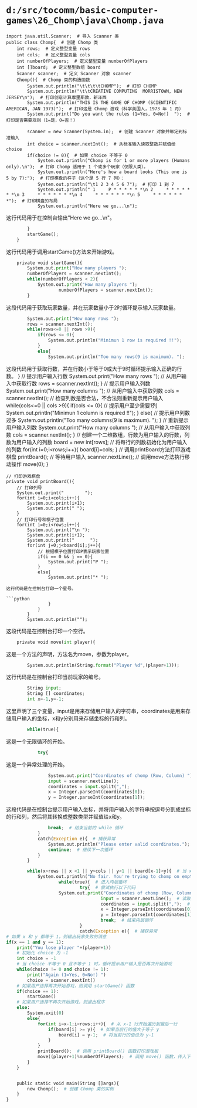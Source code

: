 # `d:/src/tocomm/basic-computer-games\26_Chomp\java\Chomp.java`

```
import java.util.Scanner;  # 导入 Scanner 类
public class Chomp{  # 创建 Chomp 类
	int rows;  # 定义整型变量 rows
	int cols;  # 定义整型变量 cols
	int numberOfPlayers;  # 定义整型变量 numberOfPlayers
	int []board;  # 定义整型数组 board
	Scanner scanner;  # 定义 Scanner 对象 scanner
	Chomp(){  # Chomp 类的构造函数
		System.out.println("\t\t\t\tCHOMP");  # 打印 CHOMP
		System.out.println("\t\tCREATIVE COMPUTING  MORRISTOWN, NEW JERSEY\n");  # 打印创意计算摩里斯敦，新泽西
		System.out.println("THIS IS THE GAME OF CHOMP (SCIENTIFIC AMERICAN, JAN 1973)");  # 打印这是 Chomp 游戏（科学美国人，1973 年 1 月）
		System.out.print("Do you want the rules (1=Yes, 0=No!)  ");  # 打印是否需要规则（1=是，0=否！）

		scanner = new Scanner(System.in);  # 创建 Scanner 对象并绑定到标准输入
		int choice = scanner.nextInt();  # 从标准输入读取整数并赋值给 choice
		if(choice != 0){  # 如果 choice 不等于 0
			System.out.println("Chomp is for 1 or more players (Humans only).\n");  # 打印 Chomp 适用于 1 个或多个玩家（仅限人类）。
			System.out.println("Here's how a board looks (This one is 5 by 7):");  # 打印棋盘的样子（这个是 5 行 7 列）：
			System.out.println("\t1 2 3 4 5 6 7");  # 打印 1 到 7
			System.out.println(" 1     P * * * * * *\n 2     * * * * * * *\n 3     * * * * * * *\n 4     * * * * * * *\n 5     * * * * * * *");  # 打印棋盘的布局
			System.out.println("Here we go...\n");
```
这行代码用于在控制台输出"Here we go...\n"。

```python
		}
		startGame();
	}
```
这行代码用于调用startGame()方法来开始游戏。

```python
	private void startGame(){
		System.out.print("How many players ");
		numberOfPlayers = scanner.nextInt();
		while(numberOfPlayers < 2){
			System.out.print("How many players ");
                	numberOfPlayers = scanner.nextInt();
		}
```
这段代码用于获取玩家数量，并在玩家数量小于2时循环提示输入玩家数量。

```python
		System.out.print("How many rows ");
		rows = scanner.nextInt();
		while(rows<=0 || rows >9){
			if(rows <= 0){
				System.out.println("Minimun 1 row is required !!");
			}
			else{
				System.out.println("Too many rows(9 is maximum). ");
```
这段代码用于获取行数，并在行数小于等于0或大于9时循环提示输入正确的行数。
			}
			// 提示用户输入行数
			System.out.print("How many rows ");
			// 从用户输入中获取行数
			rows = scanner.nextInt();
		}
		// 提示用户输入列数
		System.out.print("How many columns ");
                // 从用户输入中获取列数
                cols = scanner.nextInt();
                // 检查列数是否合法，不合法则重新提示用户输入
                while(cols<=0 || cols >9){
                        if(cols <= 0){
                                // 提示用户至少需要1列
                                System.out.println("Minimun 1 column is required !!");
                        }
                        else{
                                // 提示用户列数过多
                                System.out.println("Too many columns(9 is maximum). ");
                        }
                        // 重新提示用户输入列数
                        System.out.print("How many columns ");
                        // 从用户输入中获取列数
                        cols = scanner.nextInt();
                }
		// 创建一个二维数组，行数为用户输入的行数，列数为用户输入的列数
		board = new int[rows];
		// 将每行的列数初始化为用户输入的列数
		for(int i=0;i<rows;i++){
			board[i]=cols;
		}
		// 调用printBoard方法打印游戏棋盘
		printBoard();
		// 等待用户输入
		scanner.nextLine();
		// 调用move方法执行移动操作
		move(0);
	}

	// 打印游戏棋盘
	private void printBoard(){
		// 打印列号
		System.out.print("        ");
		for(int i=0;i<cols;i++){
			System.out.print(i+1);
			System.out.print(" ");
		}
		// 打印行号和棋子位置
		for(int i=0;i<rows;i++){
			System.out.print("\n ");
			System.out.print(i+1);
			System.out.print("      ");
			for(int j=0;j<board[i];j++){
				// 根据棋子位置打印P表示玩家位置
				if(i == 0 && j == 0){
					System.out.print("P ");
				}
				else{
					System.out.print("* ");
```
这行代码是在控制台打印一个星号。

```python
				}
			}
		}
		System.out.println("");
```
这段代码是在控制台打印一个空行。

```python
	private void move(int player){
```
这是一个方法的声明，方法名为move，参数为player。

```python
		System.out.println(String.format("Player %d",(player+1)));
```
这行代码是在控制台打印当前玩家的编号。

```python
		String input;
		String [] coordinates;
		int x=-1,y=-1;
```
这里声明了三个变量，input是用来存储用户输入的字符串，coordinates是用来存储用户输入的坐标，x和y分别用来存储坐标的行和列。

```python
		while(true){
```
这是一个无限循环的开始。

```python
			try{
```
这是一个异常处理的开始。

```python
				System.out.print("Coordinates of chomp (Row, Column) ");
				input = scanner.nextLine();
				coordinates = input.split(",");
				x = Integer.parseInt(coordinates[0]);
				y = Integer.parseInt(coordinates[1]);
```
这段代码是在控制台提示用户输入坐标，并将用户输入的字符串按逗号分割成坐标的行和列，然后将其转换成整数类型并赋值给x和y。

```python
				break;  # 结束当前的 while 循环
			}
			catch(Exception e){  # 捕获异常
				System.out.println("Please enter valid coordinates.");  # 打印提示信息
				continue;  # 继续下一次循环
			}
		}

		while(x>rows || x <1 || y>cols || y<1 || board[x-1]<y){  # 当 x 或 y 超出范围或者所选位置为空时
			System.out.println("No fair. You're trying to chomp on empty space!");  # 打印提示信息
	                while(true){  # 进入内层循环
                        	try{  # 尝试执行以下代码
					System.out.print("Coordinates of chomp (Row, Column) ");  # 打印提示信息
                	                input = scanner.nextLine();  # 读取用户输入
        	                        coordinates = input.split(",");  # 将输入按逗号分割
	                                x = Integer.parseInt(coordinates[0]);  # 将第一个坐标转换为整数
                        	        y = Integer.parseInt(coordinates[1]);  # 将第二个坐标转换为整数
                	                break;  # 结束内层循环
        	                }
	                        catch(Exception e){  # 捕获异常
# 如果 x 和 y 都等于 1，则输出玩家失败的消息
if(x == 1 and y == 1):
    print("You lose player "+(player+1))
    # 初始化 choice 为 -1
    int choice = -1 
    # 当 choice 不等于 0 且不等于 1 时，循环提示用户输入是否再次开始游戏
    while(choice != 0 and choice != 1):
        print("Again (1=Yes, 0=No!) ")
        choice = scanner.nextInt()
    # 如果用户选择再次开始游戏，则调用 startGame() 函数
    if(choice == 1):
        startGame()
    # 如果用户选择不再次开始游戏，则退出程序
    else:
        System.exit(0)
		else{
			for(int i=x-1;i<rows;i++){  # 从 x-1 行开始遍历到最后一行
				if(board[i] >= y){  # 如果当前行的值大于等于 y
					board[i] = y-1;  # 将当前行的值设为 y-1
				}
			}
			printBoard();  # 调用 printBoard() 函数打印游戏板
			move((player+1)%numberOfPlayers);  # 调用 move() 函数，传入下一个玩家的编号
		}
	}


	public static void main(String []args){
		new Chomp();  # 创建 Chomp 类的实例
	}
}
```